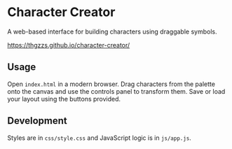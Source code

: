 # Character Creator

A web-based interface for building characters using draggable symbols.

https://thgzzs.github.io/character-creator/

## Usage

Open `index.html` in a modern browser. Drag characters from the palette onto the canvas and use the controls panel to transform them. Save or load your layout using the buttons provided.

## Development

Styles are in `css/style.css` and JavaScript logic is in `js/app.js`.

